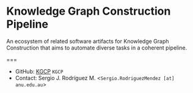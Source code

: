 # Knowledge Graph Construction Pipeline
An ecosystem of related software artifacts for Knowledge Graph Construction that aims to automate diverse tasks in a coherent pipeline.

===
- GitHub: [KGCP](https://github.com/KGCP) `KGCP`  
- Contact: Sergio J. Rodríguez M. <`Sergio.RodriguezMendez [at] anu.edu.au`>  

